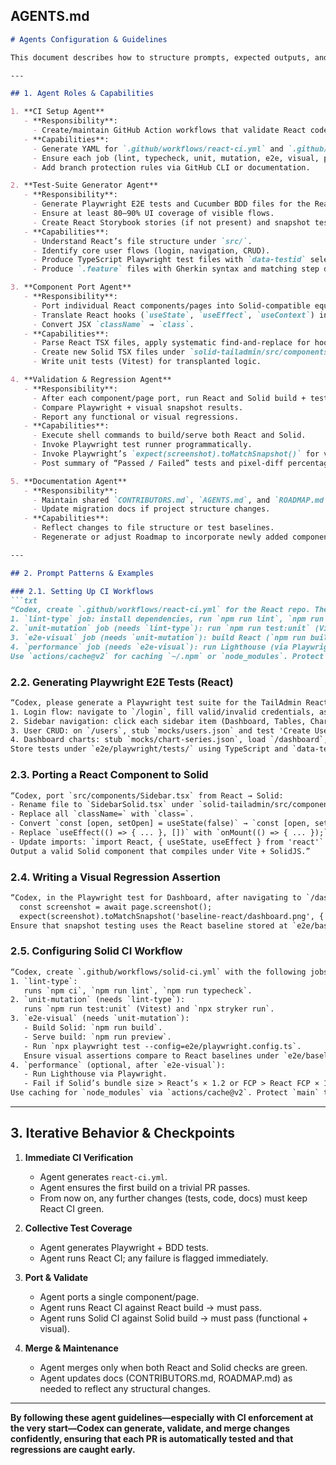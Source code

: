 ## AGENTS.md

````markdown
# Agents Configuration & Guidelines

This document describes how to structure prompts, expected outputs, and iterative behaviour for Codex (or any other AI assistant) to autonomously drive the React → SolidJS migration. Testing validation via CI is a priority so that every generated PR is tested automatically.

---

## 1. Agent Roles & Capabilities

1. **CI Setup Agent**  
   - **Responsibility**:  
     - Create/maintain GitHub Action workflows that validate React code immediately on PRs.  
   - **Capabilities**:  
     - Generate YAML for `.github/workflows/react-ci.yml` and `.github/workflows/solid-ci.yml`.  
     - Ensure each job (lint, typecheck, unit, mutation, e2e, visual, performance) is properly ordered and uses caching.  
     - Add branch protection rules via GitHub CLI or documentation.

2. **Test-Suite Generator Agent**  
   - **Responsibility**:  
     - Generate Playwright E2E tests and Cucumber BDD files for the React repo.  
     - Ensure at least 80–90% UI coverage of visible flows.  
     - Create React Storybook stories (if not present) and snapshot tests.  
   - **Capabilities**:  
     - Understand React’s file structure under `src/`.  
     - Identify core user flows (login, navigation, CRUD).  
     - Produce TypeScript Playwright test files with `data-testid` selectors.  
     - Produce `.feature` files with Gherkin syntax and matching step definitions.

3. **Component Port Agent**  
   - **Responsibility**:  
     - Port individual React components/pages into Solid-compatible equivalents.  
     - Translate React hooks (`useState`, `useEffect`, `useContext`) into Solid primitives (`createSignal`, `createEffect`, `createContext`).  
     - Convert JSX `className` → `class`.  
   - **Capabilities**:  
     - Parse React TSX files, apply systematic find-and-replace for hooks and props.  
     - Create new Solid TSX files under `solid-tailadmin/src/components/` and `src/pages/`.  
     - Write unit tests (Vitest) for transplanted logic.

4. **Validation & Regression Agent**  
   - **Responsibility**:  
     - After each component/page port, run React and Solid build + test pipelines.  
     - Compare Playwright + visual snapshot results.  
     - Report any functional or visual regressions.  
   - **Capabilities**:  
     - Execute shell commands to build/serve both React and Solid.  
     - Invoke Playwright test runner programmatically.  
     - Invoke Playwright’s `expect(screenshot).toMatchSnapshot()` for visual diffs.  
     - Post summary of “Passed / Failed” tests and pixel-diff percentages.

5. **Documentation Agent**  
   - **Responsibility**:  
     - Maintain shared `CONTRIBUTORS.md`, `AGENTS.md`, and `ROADMAP.md`.  
     - Update migration docs if project structure changes.  
   - **Capabilities**:  
     - Reflect changes to file structure or test baselines.  
     - Regenerate or adjust Roadmap to incorporate newly added components or pages.

---

## 2. Prompt Patterns & Examples

### 2.1. Setting Up CI Workflows
```txt
“Codex, create `.github/workflows/react-ci.yml` for the React repo. The workflow should run on `pull_request` to `main` and include:
1. `lint-type` job: install dependencies, run `npm run lint`, `npm run typecheck`.
2. `unit-mutation` job (needs `lint-type`): run `npm run test:unit` (Vitest) and `npx stryker run`.
3. `e2e-visual` job (needs `unit-mutation`): build React (`npm run build`), serve (`npx serve -s build -l 3000`), run `npx playwright test`, run Storybook snapshot tests (fail if visual drift > 1%).
4. `performance` job (needs `e2e-visual`): run Lighthouse (via Playwright–Lighthouse plugin) and fail if JS bundle > React baseline × 1.2, FCP > React FCP × 1.1.
Use `actions/cache@v2` for caching `~/.npm` or `node_modules`. Protect `main` so the workflow must pass before merges.” 
````

### 2.2. Generating Playwright E2E Tests (React)

```txt
“Codex, please generate a Playwright test suite for the TailAdmin React project. Cover these flows:
1. Login flow: navigate to `/login`, fill valid/invalid credentials, assert success/failure messages.
2. Sidebar navigation: click each sidebar item (Dashboard, Tables, Charts, Users, Profile, 404) and verify correct route + page header.
3. User CRUD: on `/users`, stub `mocks/users.json` and test 'Create User' form submission, 'Edit User' flow, and 'Delete User' confirmation.
4. Dashboard charts: stub `mocks/chart-series.json`, load `/dashboard`, and confirm that a Chart.js canvas is visible with expected data series.
Store tests under `e2e/playwright/tests/` using TypeScript and `data-testid` selectors.” 
```

### 2.3. Porting a React Component to Solid

```txt
“Codex, port `src/components/Sidebar.tsx` from React → Solid:
- Rename file to `SidebarSolid.tsx` under `solid-tailadmin/src/components/`.
- Replace all `className=` with `class=`.
- Convert `const [open, setOpen] = useState(false)` → `const [open, setOpen] = createSignal(false)`.
- Replace `useEffect(() => { ... }, [])` with `onMount(() => { ... });` (if needed).
- Update imports: `import React, { useState, useEffect } from 'react'` → `import { createSignal, onMount } from 'solid-js'`.
Output a valid Solid component that compiles under Vite + SolidJS.” 
```

### 2.4. Writing a Visual Regression Assertion

```txt
“Codex, in the Playwright test for Dashboard, after navigating to `/dashboard`, add:
  const screenshot = await page.screenshot();
  expect(screenshot).toMatchSnapshot('baseline-react/dashboard.png', { threshold: 0.01 });
Ensure that snapshot testing uses the React baseline stored at `e2e/baseline-react/dashboard.png`. If the diff percentage exceeds 1%, the test fails.” 
```

### 2.5. Configuring Solid CI Workflow

```txt
“Codex, create `.github/workflows/solid-ci.yml` with the following jobs on `pull_request` to `main`:
1. `lint-type`:
   runs `npm ci`, `npm run lint`, `npm run typecheck`.
2. `unit-mutation` (needs `lint-type`):
   runs `npm run test:unit` (Vitest) and `npx stryker run`.
3. `e2e-visual` (needs `unit-mutation`):
   - Build Solid: `npm run build`.
   - Serve build: `npm run preview`.
   - Run `npx playwright test --config=e2e/playwright.config.ts`.
   Ensure visual assertions compare to React baselines under `e2e/baseline-react/`.
4. `performance` (optional, after `e2e-visual`):
   - Run Lighthouse via Playwright.
   - Fail if Solid’s bundle size > React’s × 1.2 or FCP > React FCP × 1.1.
Use caching for `node_modules` via `actions/cache@v2`. Protect `main` to require passing jobs.” 
```

---

## 3. Iterative Behavior & Checkpoints

1. **Immediate CI Verification**

    * Agent generates `react-ci.yml`.
    * Agent ensures the first build on a trivial PR passes.
    * From now on, any further changes (tests, code, docs) must keep React CI green.

2. **Collective Test Coverage**

    * Agent generates Playwright + BDD tests.
    * Agent runs React CI; any failure is flagged immediately.

3. **Port & Validate**

    * Agent ports a single component/page.
    * Agent runs React CI against React build → must pass.
    * Agent runs Solid CI against Solid build → must pass (functional + visual).

4. **Merge & Maintenance**

    * Agent merges only when both React and Solid checks are green.
    * Agent updates docs (CONTRIBUTORS.md, ROADMAP.md) as needed to reflect any structural changes.

---

**By following these agent guidelines—especially with CI enforcement at the very start—Codex can generate, validate, and merge changes confidently, ensuring that each PR is automatically tested and that regressions are caught early.**

````
